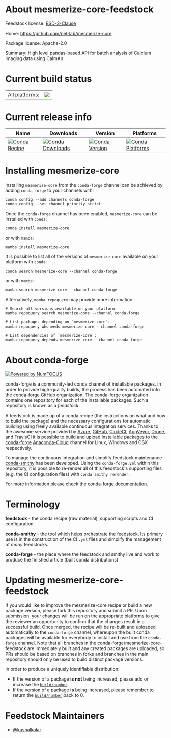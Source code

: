 About mesmerize-core-feedstock
==============================

Feedstock license: [BSD-3-Clause](https://github.com/conda-forge/mesmerize-core-feedstock/blob/main/LICENSE.txt)

Home: https://github.com/nel-lab/mesmerize-core

Package license: Apache-2.0

Summary: High level pandas-based API for batch analysis of Calcium Imaging data using CaImAn

Current build status
====================


<table><tr><td>All platforms:</td>
    <td>
      <a href="https://dev.azure.com/conda-forge/feedstock-builds/_build/latest?definitionId=17439&branchName=main">
        <img src="https://dev.azure.com/conda-forge/feedstock-builds/_apis/build/status/mesmerize-core-feedstock?branchName=main">
      </a>
    </td>
  </tr>
</table>

Current release info
====================

| Name | Downloads | Version | Platforms |
| --- | --- | --- | --- |
| [![Conda Recipe](https://img.shields.io/badge/recipe-mesmerize--core-green.svg)](https://anaconda.org/conda-forge/mesmerize-core) | [![Conda Downloads](https://img.shields.io/conda/dn/conda-forge/mesmerize-core.svg)](https://anaconda.org/conda-forge/mesmerize-core) | [![Conda Version](https://img.shields.io/conda/vn/conda-forge/mesmerize-core.svg)](https://anaconda.org/conda-forge/mesmerize-core) | [![Conda Platforms](https://img.shields.io/conda/pn/conda-forge/mesmerize-core.svg)](https://anaconda.org/conda-forge/mesmerize-core) |

Installing mesmerize-core
=========================

Installing `mesmerize-core` from the `conda-forge` channel can be achieved by adding `conda-forge` to your channels with:

```
conda config --add channels conda-forge
conda config --set channel_priority strict
```

Once the `conda-forge` channel has been enabled, `mesmerize-core` can be installed with `conda`:

```
conda install mesmerize-core
```

or with `mamba`:

```
mamba install mesmerize-core
```

It is possible to list all of the versions of `mesmerize-core` available on your platform with `conda`:

```
conda search mesmerize-core --channel conda-forge
```

or with `mamba`:

```
mamba search mesmerize-core --channel conda-forge
```

Alternatively, `mamba repoquery` may provide more information:

```
# Search all versions available on your platform:
mamba repoquery search mesmerize-core --channel conda-forge

# List packages depending on `mesmerize-core`:
mamba repoquery whoneeds mesmerize-core --channel conda-forge

# List dependencies of `mesmerize-core`:
mamba repoquery depends mesmerize-core --channel conda-forge
```


About conda-forge
=================

[![Powered by
NumFOCUS](https://img.shields.io/badge/powered%20by-NumFOCUS-orange.svg?style=flat&colorA=E1523D&colorB=007D8A)](https://numfocus.org)

conda-forge is a community-led conda channel of installable packages.
In order to provide high-quality builds, the process has been automated into the
conda-forge GitHub organization. The conda-forge organization contains one repository
for each of the installable packages. Such a repository is known as a *feedstock*.

A feedstock is made up of a conda recipe (the instructions on what and how to build
the package) and the necessary configurations for automatic building using freely
available continuous integration services. Thanks to the awesome service provided by
[Azure](https://azure.microsoft.com/en-us/services/devops/), [GitHub](https://github.com/),
[CircleCI](https://circleci.com/), [AppVeyor](https://www.appveyor.com/),
[Drone](https://cloud.drone.io/welcome), and [TravisCI](https://travis-ci.com/)
it is possible to build and upload installable packages to the
[conda-forge](https://anaconda.org/conda-forge) [Anaconda-Cloud](https://anaconda.org/)
channel for Linux, Windows and OSX respectively.

To manage the continuous integration and simplify feedstock maintenance
[conda-smithy](https://github.com/conda-forge/conda-smithy) has been developed.
Using the ``conda-forge.yml`` within this repository, it is possible to re-render all of
this feedstock's supporting files (e.g. the CI configuration files) with ``conda smithy rerender``.

For more information please check the [conda-forge documentation](https://conda-forge.org/docs/).

Terminology
===========

**feedstock** - the conda recipe (raw material), supporting scripts and CI configuration.

**conda-smithy** - the tool which helps orchestrate the feedstock.
                   Its primary use is in the construction of the CI ``.yml`` files
                   and simplify the management of *many* feedstocks.

**conda-forge** - the place where the feedstock and smithy live and work to
                  produce the finished article (built conda distributions)


Updating mesmerize-core-feedstock
=================================

If you would like to improve the mesmerize-core recipe or build a new
package version, please fork this repository and submit a PR. Upon submission,
your changes will be run on the appropriate platforms to give the reviewer an
opportunity to confirm that the changes result in a successful build. Once
merged, the recipe will be re-built and uploaded automatically to the
`conda-forge` channel, whereupon the built conda packages will be available for
everybody to install and use from the `conda-forge` channel.
Note that all branches in the conda-forge/mesmerize-core-feedstock are
immediately built and any created packages are uploaded, so PRs should be based
on branches in forks and branches in the main repository should only be used to
build distinct package versions.

In order to produce a uniquely identifiable distribution:
 * If the version of a package **is not** being increased, please add or increase
   the [``build/number``](https://docs.conda.io/projects/conda-build/en/latest/resources/define-metadata.html#build-number-and-string).
 * If the version of a package **is** being increased, please remember to return
   the [``build/number``](https://docs.conda.io/projects/conda-build/en/latest/resources/define-metadata.html#build-number-and-string)
   back to 0.

Feedstock Maintainers
=====================

* [@kushalkolar](https://github.com/kushalkolar/)

